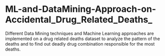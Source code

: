 # ML-and-DataMining-Approach-on-Accidental_Drug_Related_Deaths_
Different Data Mining techniques and Machine Learning approaches are implemented on a drug related deaths dataset to analyze the pattern of the deaths and to find out deadly drug combination responsible for the most deaths.
